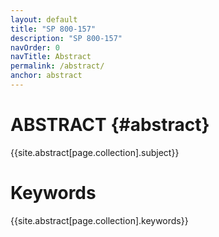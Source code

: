 ```yaml
---
layout: default
title: "SP 800-157"
description: "SP 800-157"
navOrder: 0
navTitle: Abstract
permalink: /abstract/
anchor: abstract
---
```


[//]: # (Note, this file is not included in the PDF output at all. The content from this page is included in its own template from the variable sources and is also injected into the PDF metadata variables.)

# ABSTRACT {#abstract}

{{site.abstract[page.collection].subject}}

# Keywords

{{site.abstract[page.collection].keywords}}
